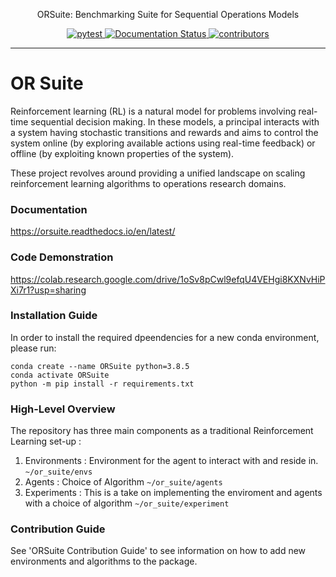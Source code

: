 <!-- Short description -->
<p align="center">
   ORSuite: Benchmarking Suite for Sequential Operations Models
</p>

<!-- The badges -->
<p align="center">
  <a href="https://github.com/cornell-orie/ORSuite/actions">
    <img alt="pytest" src="https://github.com/cornell-orie/ORSuite/workflows/Test/badge.svg">
  </a>
  <a href='https://orsuite.readthedocs.io/en/latest/?badge=latest'>
    <img src='https://readthedocs.org/projects/orsuite/badge/?version=latest' alt='Documentation Status' />
  </a>
   <!--
  <a href="https://img.shields.io/pypi/pyversions/ORSuite">
     <img alt="PyPI - Python Version" src="https://img.shields.io/pypi/pyversions/ORSuite">
  </a> 
   -->
   <a href="https://img.shields.io/github/contributors/cornell-orie/ORSuite">
      <img alt="contributors" src="https://img.shields.io/github/contributors/cornell-orie/ORSuite">
   </a>
   <!--
   <a href="https://img.shields.io/pypi/dm/orsuite">
      <img alt="PyPI - Downloads" src="https://img.shields.io/pypi/dm/orsuite">
   </a> 
   -->
</p>

<!-- Horizontal rule -->
<hr>

<!-- Table of content -->

# OR Suite
Reinforcement learning (RL) is a natural model for problems involving real-time sequential decision making. In these models, a principal interacts with a system having stochastic transitions and rewards and aims to control the system online (by exploring available actions using real-time feedback) or offline (by exploiting known properties of the system).

These project revolves around providing a unified landscape on scaling reinforcement learning algorithms to operations research domains.

### Documentation
https://orsuite.readthedocs.io/en/latest/

### Code Demonstration
https://colab.research.google.com/drive/1oSv8pCwl9efqU4VEHgi8KXNvHiPXi7r1?usp=sharing

### Installation Guide

In order to install the required dpeendencies for a new conda environment, please run:
```
conda create --name ORSuite python=3.8.5
conda activate ORSuite
python -m pip install -r requirements.txt
```

### High-Level Overview

The repository has three main components as a traditional Reinforcement Learning set-up :
1. Environments : Environment for the agent to interact with and reside in. `~/or_suite/envs`
2. Agents : Choice of Algorithm `~/or_suite/agents`
3. Experiments : This is a take on implementing the enviroment and agents with a choice of algorithm `~/or_suite/experiment`

### Contribution Guide

See 'ORSuite Contribution Guide' to see information on how to add new environments and algorithms to the package.
